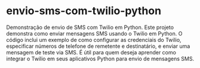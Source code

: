# envio-sms-com-twilio-python
Demonstração de envio de SMS com Twilio em Python.
Este projeto demonstra como enviar mensagens SMS usando o Twilio em Python. O código inclui um exemplo de como configurar as credenciais do Twilio, especificar números de telefone de remetente e destinatário, e enviar uma mensagem de teste via SMS. É útil para quem deseja aprender como integrar o Twilio em seus aplicativos Python para envio de mensagens SMS.

